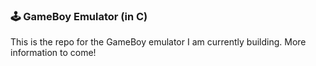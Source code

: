 ### 🕹️ GameBoy Emulator (in C)
This is the repo for the GameBoy emulator I am currently building. More information to come!